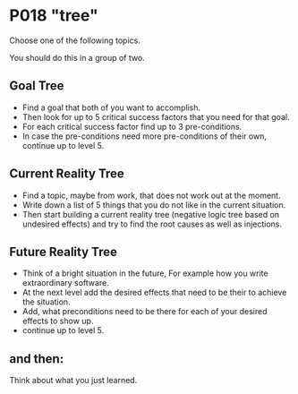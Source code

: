 # P018 "tree"

Choose one of the following topics. 

You should do this in a group of two.

## Goal Tree

- Find a goal that both of you want to accomplish.
- Then look for up to 5 critical success factors that you need for that goal.
- For each critical success factor find up to 3 pre-conditions.
- In case the pre-conditions need more pre-conditions of their own, continue up to level 5.

## Current Reality Tree

- Find a topic, maybe from work, that does not work out at the moment. 
- Write down a list of 5 things that you do not like in the current situation.
- Then start building a current reality tree (negative logic tree based on undesired effects) and try to find the root causes as well as injections.

## Future Reality Tree

- Think of a bright situation in the future, For example how you write extraordinary software.
- At the next level add the desired effects that need to be their to achieve the situation.
- Add, what preconditions need to be there for each of your desired effects to show up.
- continue up to level 5.

## and then:

Think about what you just learned.